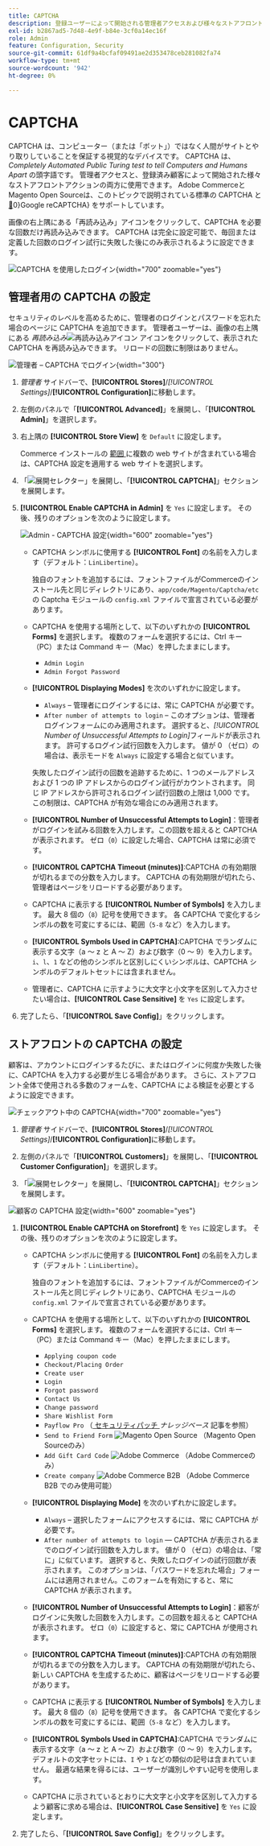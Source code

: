 ```yaml
---
title: CAPTCHA
description: 登録ユーザーによって開始される管理者アクセスおよび様々なストアフロントアクション用に CAPTCHA を設定する方法について説明します。
exl-id: b2867ad5-7d48-4e9f-b84e-3cf0a14ec16f
role: Admin
feature: Configuration, Security
source-git-commit: 61df9a4bcfaf09491ae2d353478ceb281082fa74
workflow-type: tm+mt
source-wordcount: '942'
ht-degree: 0%

---
```


# CAPTCHA

CAPTCHA は、コンピューター（または「ボット」）ではなく人間がサイトとやり取りしていることを保証する視覚的なデバイスです。 CAPTCHA は、_Completely Automated Public Turing test to tell Computers and Humans Apart_ の頭字語です。 管理者アクセスと、登録済み顧客によって開始された様々なストアフロントアクションの両方に使用できます。 Adobe CommerceとMagento Open Sourceは、このトピックで説明されている標準の CAPTCHA と [&#128279;](security-google-recaptcha.md)0&rbrace;Google reCAPTCHA&rbrace; をサポートしています。

画像の右上隅にある「再読み込み」アイコンをクリックして、CAPTCHA を必要な回数だけ再読み込みできます。 CAPTCHA は完全に設定可能で、毎回または定義した回数のログイン試行に失敗した後にのみ表示されるように設定できます。

![CAPTCHA を使用したログイン ](./assets/customer-account-login-captcha.png){width="700" zoomable="yes"}

## 管理者用の CAPTCHA の設定

セキュリティのレベルを高めるために、管理者のログインとパスワードを忘れた場合のページに CAPTCHA を追加できます。 管理者ユーザーは、画像の右上隅にある _再読み込み_![ 再読み込みアイコン ](./assets/CAPTCHA-icon-reload.png) アイコンをクリックして、表示された CAPTCHA を再読み込みできます。 リロードの回数に制限はありません。

![ 管理者 – CAPTCHA でログイン ](./assets/security-captcha-admin.png){width="300"}

1. _管理者_ サイドバーで、**[!UICONTROL Stores]**/_[!UICONTROL Settings]_/**[!UICONTROL Configuration]**&#x200B;に移動します。

1. 左側のパネルで「**[!UICONTROL Advanced]**」を展開し、「**[!UICONTROL Admin]**」を選択します。

1. 右上隅の **[!UICONTROL Store View]** を `Default` に設定します。

   Commerce インストールの [ 範囲 ](../getting-started/websites-stores-views.md#scope-settings) に複数の web サイトが含まれている場合は、CAPTCHA 設定を適用する web サイトを選択します。

1. 「![ 展開セレクター ](../assets/icon-display-expand.png)」を展開し、「**[!UICONTROL CAPTCHA]**」セクションを展開します。

1. **[!UICONTROL Enable CAPTCHA in Admin]** を `Yes` に設定します。 その後、残りのオプションを次のように設定します。

   ![Admin - CAPTCHA 設定 ](../configuration-reference/advanced/assets/admin-captcha.png){width="600" zoomable="yes"}

   - CAPTCHA シンボルに使用する **[!UICONTROL Font]** の名前を入力します（デフォルト：`LinLibertine`）。

     独自のフォントを追加するには、フォントファイルがCommerceのインストール先と同じディレクトリにあり、`app/code/Magento/Captcha/etc` の Captcha モジュールの `config.xml` ファイルで宣言されている必要があります。

   - CAPTCHA を使用する場所として、以下のいずれかの **[!UICONTROL Forms]** を選択します。 複数のフォームを選択するには、Ctrl キー（PC）または Command キー（Mac）を押したままにします。

      - `Admin Login`
      - `Admin Forgot Password`

   - **[!UICONTROL Displaying Modes]** を次のいずれかに設定します。

      - `Always` – 管理者にログインするには、常に CAPTCHA が必要です。
      - `After number of attempts to login` – このオプションは、管理者ログインフォームにのみ適用されます。 選択すると、_[!UICONTROL Number of Unsuccessful Attempts to Login]_&#x200B;フィールドが表示されます。 許可するログイン試行回数を入力します。 値が 0 （ゼロ）の場合は、表示モードを `Always` に設定する場合と似ています。

     失敗したログイン試行の回数を追跡するために、1 つのメールアドレスおよび 1 つの IP アドレスからのログイン試行がカウントされます。 同じ IP アドレスから許可されるログイン試行回数の上限は 1,000 です。 この制限は、CAPTCHA が有効な場合にのみ適用されます。

   - **[!UICONTROL Number of Unsuccessful Attempts to Login]**：管理者がログインを試みる回数を入力します。この回数を超えると CAPTCHA が表示されます。 ゼロ（`0`）に設定した場合、CAPTCHA は常に必須です。

   - **[!UICONTROL CAPTCHA Timeout (minutes)]**:CAPTCHA の有効期限が切れるまでの分数を入力します。 CAPTCHA の有効期限が切れたら、管理者はページをリロードする必要があります。

   - CAPTCHA に表示する **[!UICONTROL Number of Symbols]** を入力します。 最大 8 個の（`8`）記号を使用できます。 各 CAPTCHA で変化するシンボルの数を可変にするには、範囲（`5-8` など）を入力します。

   - **[!UICONTROL Symbols Used in CAPTCHA]**:CAPTCHA でランダムに表示する文字（a ～ z と A ～ Z）および数字（0 ～ 9）を入力します。 `i`、`l`、`1` などの他のシンボルと区別しにくいシンボルは、CAPTCHA シンボルのデフォルトセットには含まれません。

   - 管理者に、CAPTCHA に示すように大文字と小文字を区別して入力させたい場合は、**[!UICONTROL Case Sensitive]** を `Yes` に設定します。

1. 完了したら、「**[!UICONTROL Save Config]**」をクリックします。

## ストアフロントの CAPTCHA の設定

顧客は、アカウントにログインするたびに、またはログインに何度か失敗した後に、CAPTCHA を入力する必要が生じる場合があります。 さらに、ストアフロント全体で使用される多数のフォームを、CAPTCHA による検証を必要とするように設定できます。

![ チェックアウト中の CAPTCHA](./assets/storefront-checkout-payment-captcha.png){width="700" zoomable="yes"}

1. _管理者_ サイドバーで、**[!UICONTROL Stores]**/_[!UICONTROL Settings]_/**[!UICONTROL Configuration]**&#x200B;に移動します。

1. 左側のパネルで「**[!UICONTROL Customers]**」を展開し、「**[!UICONTROL Customer Configuration]**」を選択します。

1. 「![ 展開セレクター ](../assets/icon-display-expand.png)」を展開し、「**[!UICONTROL CAPTCHA]**」セクションを展開します。

![ 顧客の CAPTCHA 設定 ](../configuration-reference/customers/assets/customer-configuration-captcha.png){width="600" zoomable="yes"}

1. **[!UICONTROL Enable CAPTCHA on Storefront]** を `Yes` に設定します。 その後、残りのオプションを次のように設定します。

   - CAPTCHA シンボルに使用する **[!UICONTROL Font]** の名前を入力します（デフォルト：`LinLibertine`）。

     独自のフォントを追加するには、フォントファイルがCommerceのインストール先と同じディレクトリにあり、CAPTCHA モジュールの `config.xml` ファイルで宣言されている必要があります。

   - CAPTCHA を使用する場所として、以下のいずれかの **[!UICONTROL Forms]** を選択します。 複数のフォームを選択するには、Ctrl キー（PC）または Command キー（Mac）を押したままにします。

      - `Applying coupon code`
      - `Checkout/Placing Order`
      - `Create user`
      - `Login`
      - `Forgot password`
      - `Contact Us`
      - `Change password`
      - `Share Wishlist Form`
      - `Payflow Pro` （[ セキュリティパッチ ](https://experienceleague.adobe.com/docs/commerce-knowledge-base/kb/troubleshooting/payments/paypal-payflow-pro-active-carding-activity.html)_ナレッジベース_ 記事を参照）
      - `Send to Friend Form` ![Magento Open Source](../assets/open-source.svg) （Magento Open Sourceのみ）
      - `Add Gift Card Code` ![Adobe Commerce](../assets/adobe-logo.svg) （Adobe Commerceのみ）
      - `Create company` ![Adobe Commerce B2B](../assets/b2b.svg) （Adobe Commerce B2B でのみ使用可能）

   - **[!UICONTROL Displaying Mode]** を次のいずれかに設定します。

      - `Always` – 選択したフォームにアクセスするには、常に CAPTCHA が必要です。
      - `After number of attempts to login` — CAPTCHA が表示されるまでのログイン試行回数を入力します。 値が 0 （ゼロ）の場合は、「常に」に似ています。 選択すると、失敗したログインの試行回数が表示されます。 このオプションは、「パスワードを忘れた場合」フォームには適用されません。このフォームを有効にすると、常に CAPTCHA が表示されます。

   - **[!UICONTROL Number of Unsuccessful Attempts to Login]**：顧客がログインに失敗した回数を入力します。この回数を超えると CAPTCHA が表示されます。 ゼロ（`0`）に設定すると、常に CAPTCHA が使用されます。

   - **[!UICONTROL CAPTCHA Timeout (minutes)]**:CAPTCHA の有効期限が切れるまでの分数を入力します。 CAPTCHA の有効期限が切れたら、新しい CAPTCHA を生成するために、顧客はページをリロードする必要があります。

   - CAPTCHA に表示する **[!UICONTROL Number of Symbols]** を入力します。 最大 8 個の（`8`）記号を使用できます。 各 CAPTCHA で変化するシンボルの数を可変にするには、範囲（`5-8` など）を入力します。

   - **[!UICONTROL Symbols Used in CAPTCHA]**:CAPTCHA でランダムに表示する文字（a ～ z と A ～ Z）および数字（0 ～ 9）を入力します。 デフォルトの文字セットには、`I` や `1` などの類似の記号は含まれていません。 最適な結果を得るには、ユーザーが識別しやすい記号を使用します。

   - CAPTCHA に示されているとおりに大文字と小文字を区別して入力するよう顧客に求める場合は、**[!UICONTROL Case Sensitive]** を `Yes` に設定します。

1. 完了したら、「**[!UICONTROL Save Config]**」をクリックします。
